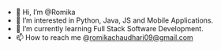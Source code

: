 - 👋 Hi, I’m @Romika
- 👀 I’m interested in Python, Java, JS and Mobile Applications.
- 🌱 I’m currently learning Full Stack Software Development.
- 📫 How to reach me @romikachaudhari09@gmail.com

<!---
Romsh1/Romsh1 is a ✨ special ✨ repository because its `README.md` (this file) appears on your GitHub profile.
You can click the Preview link to take a look at your changes.
--->
